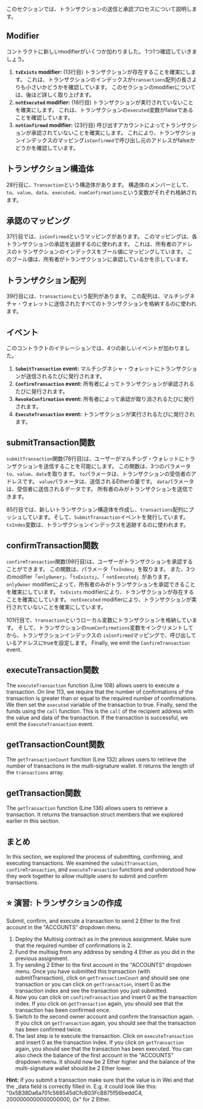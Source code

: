 このセクションでは、トランザクションの送信と承認プロセスについて説明します。

## Modifier

コントラクトに新しいmodifierがいくつか加わりました。 1つ1つ確認していきましょう。

1. **`txExists` modifier:** (13行目) トランザクションが存在することを確実にします。 これは、トランザクションのインデックスが`transactions`配列の長さよりも小さいかどうかを確認しています。 このセクションのmodifierについては、後ほど詳しく取り上げます。
2. **`notExecuted` modifier:** (18行目) トランザクションが実行されていないことを確実にします。 これは、トランザクションの`executed`変数がfalseであることを確認しています。
3. **`notConfirmed` modifier:** (23行目) 呼び出すアカウントによってトランザクションが承認されていないことを確実にします。 これにより、トランザクションインデックスのマッピング`isConfirmed`で呼び出し元のアドレスがfalseかどうかを確認しています。

## トランザクション構造体

28行目に、`Transaction`という構造体があります。 構造体のメンバーとして、`to`、`value`、`data`、`executed`、`numConfirmations`という変数がそれぞれ格納されます。

## 承認のマッピング

37行目では、`isConfirmed`というマッピングがあります。 このマッピングは、各トランザクションの承認を追跡するのに使われます。 これは、所有者のアドレスのトランザクションのインデックスをブール値にマッピングしています。 このブール値は、所有者がトランザクションに承認しているかを示しています。

## トランザクション配列

39行目には、`transactions`という配列があります。 この配列は、マルチシグネチャ・ウォレットに送信されたすべてのトランザクションを格納するのに使われます。

## イベント

このコントラクトのイテレーションでは、4つの新しいイベントが加わりました。

1. **`SubmitTransaction` event:** マルチシグネシャ・ウォレットにトランザクションが送信されるたびに発行されます。
2. **`ConfirmTransaction` event:** 所有者によってトランザクションが承認されるたびに発行されます。
3. **`RevokeConfirmation` event:** 所有者によって承認が取り消されるたびに発行されます。
4. **`ExecuteTransaction` event:** トランザクションが実行されるたびに発行されます。

## submitTransaction関数

`submitTransaction`関数(78行目)は、ユーザーがマルチシグ・ウォレットにトランザクションを送信することを可能にします。 この関数は、3つのパラメータ `to`、`value`、`data`を取ります。  `to`パラメータは、トランザクションの受信者のアドレスです。 `value`パラメータは、送信されるEtherの量です。 `data`パラメータは、受信者に送信されるデータです。 所有者のみがトランザクションを送信できます。

85行目では、新しいトランザクション構造体を作成し、`transactions`配列にプッシュしています。そして、`SubmitTransaction`イベントを発行しています。 `txIndex`変数は、トランザクションインデックスを追跡するのに使われます。

## confirmTransaction関数

`confirmTransaction`関数(98行目)は、ユーザーがトランザクションを承認することができます。 この関数は、パラメータ「`txIndex`」を取ります。
また、3つのmodifier「`onlyOwner`」、「`txExists`」、「 `notExecuted`」があります。 `onlyOwner` modifierによって、所有者のみがトランザクションを承認できることを確実にしています。 `txExists` modifierにより、トランザクションが存在することを確実にしています。 `notExecuted` modifierにより、トランザクションが実行されていないことを確実にしています。

101行目で、`transaction`というローカル変数にトランザクションを格納しています。 そして、トランザクションの`numConfirmations`変数をインクリメントしてから、トランザクションインデックスの `isConfirmed`マッピングで、呼び出しているアドレスにtrueを設定します。 Finally, we emit the `ConfirmTransaction` event.

## executeTransaction関数

The `executeTransaction` function (Line 108) allows users to execute a transaction. On line 113, we require that the number of confirmations of the transaction is greater than or equal to the required number of confirmations. We then set the `executed` variable of the transaction to true. Finally, send the funds using the `call` function.  This is the `call` of the recipient address with the value and data of the transaction. If the transaction is successful, we emit the `ExecuteTransaction` event.

## getTransactionCount関数

The `getTransactionCount` function (Line 132) allows users to retrieve the number of transactions in the multi-signature wallet. It returns the length of the `transactions` array.

## getTransaction関数

The `getTransaction` function (Line 136) allows users to retrieve a transaction. It returns the transaction struct members that we explored earlier in this section.

## まとめ

In this section, we explored the process of submitting, confirming, and executing transactions. We examined the `submitTransaction`, `confirmTransaction`, and `executeTransaction` functions and understood how they work together to allow multiple users to submit and confirm transactions.

## ⭐️ 演習: トランザクションの作成

Submit, confirm, and execute a transaction to send 2 Ether to the first account in the "ACCOUNTS" dropdown menu.

1. Deploy the Multisig contract as in the previous assignment. Make sure that the required number of confirmations is 2.
2. Fund the multisig from any address by sending 4 Ether as you did in the previous assignment.
3. Try sending 2 Ether to the first account in the "ACCOUNTS" dropdown menu.  Once you have submitted this transaction (with submitTransaction), click on `getTransactionCount` and should see one transaction or you can click on `getTransaction`, insert 0 as the transaction index and see the transaction you just submitted.
4. Now you can click on `confirmTransaction` and insert 0 as the transaction index. If you click on `getTransaction` again, you should see that the transaction has been confirmed once.
5. Switch to the second owner account and confirm the transaction again. If you click on `getTransaction` again, you should see that the transaction has been confirmed twice.
6. The last step is to execute the transaction. Click on `executeTransaction` and insert 0 as the transaction index. If you click on `getTransaction` again, you should see that the transaction has been executed. You can also check the balance of the first account in the "ACCOUNTS" dropdown menu. It should now be 2 Ether higher and the balance of the multi-signature wallet should be 2 Ether lower.

**Hint:**
If you submit a transaction make sure that the value is in Wei and that the _data field is correctly filled in. E.g. it could look like this: "0x5B38Da6a701c568545dCfcB03FcB875f56beddC4, 2000000000000000000, 0x" for 2 Ether.